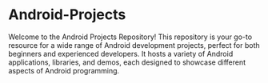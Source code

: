 # Android-Projects
Welcome to the Android Projects Repository! This repository is your go-to resource for a wide range of Android development projects, perfect for both beginners and experienced developers. It hosts a variety of Android applications, libraries, and demos, each designed to showcase different aspects of Android programming.
